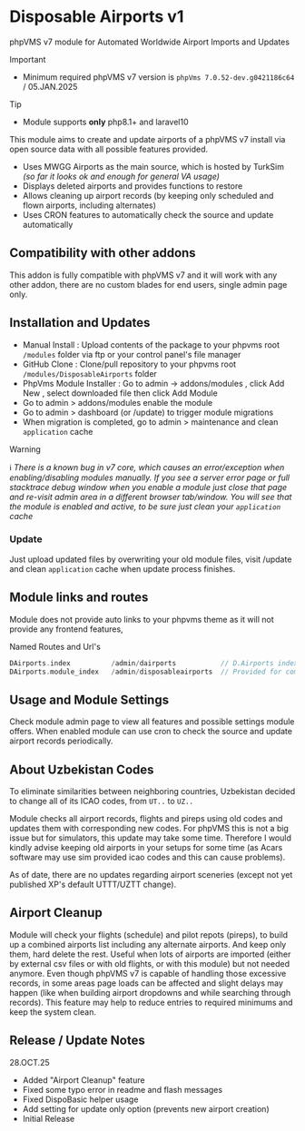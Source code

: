 # Disposable Airports v1

phpVMS v7 module for Automated Worldwide Airport Imports and Updates

> [!IMPORTANT]
> * Minimum required phpVMS v7 version is `phpVms 7.0.52-dev.g0421186c64` / 05.JAN.2025

> [!TIP]
> * Module supports **only** php8.1+ and laravel10

This module aims to create and update airports of a phpVMS v7 install via open source data with all possible features provided.

* Uses MWGG Airports as the main source, which is hosted by TurkSim _(so far it looks ok and enough for general VA usage)_
* Displays deleted airports and provides functions to restore
* Allows cleaning up airport records (by keeping only scheduled and flown airports, including alternates)
* Uses CRON features to automatically check the source and update automatically

## Compatibility with other addons

This addon is fully compatible with phpVMS v7 and it will work with any other addon, there are no custom blades for end users, single admin page only.  

## Installation and Updates

* Manual Install : Upload contents of the package to your phpvms root `/modules` folder via ftp or your control panel's file manager
* GitHub Clone : Clone/pull repository to your phpvms root `/modules/DisposableAirports` folder
* PhpVms Module Installer : Go to admin -> addons/modules , click Add New , select downloaded file then click Add Module
* Go to admin > addons/modules enable the module
* Go to admin > dashboard (or /update) to trigger module migrations
* When migration is completed, go to admin > maintenance and clean `application` cache

> [!WARNING]
> :information_source: *There is a known bug in v7 core, which causes an error/exception when enabling/disabling modules manually. If you see a server error page or full stacktrace debug window when you enable a module just close that page and re-visit admin area in a different browser tab/window. You will see that the module is enabled and active, to be sure just clean your `application` cache*

### Update

Just upload updated files by overwriting your old module files, visit /update and clean `application` cache when update process finishes.

## Module links and routes

Module does not provide auto links to your phpvms theme as it will not provide any frontend features, 

Named Routes and Url's

```php
DAirports.index          /admin/dairports           // D.Airports index page (admin only)
DAirports.module_index   /admin/disposableairports  // Provided for compatibility
```

## Usage and Module Settings

Check module admin page to view all features and possible settings module offers. When enabled module can use cron to check the source and update airport records periodically.

## About Uzbekistan Codes

To eliminate similarities between neighboring countries, Uzbekistan decided to change all of its ICAO codes, from `UT..` to `UZ..`  

Module checks all airport records, flights and pireps using old codes and updates them with corresponding new codes. For phpVMS this is not a big issue but for simulators, this update may take some time. Therefore I would kindly advise keeping old airports in your setups for some time (as Acars software may use sim provided icao codes and this can cause problems).  

As of date, there are no updates regarding airport sceneries (except not yet published XP's default UTTT/UZTT change).  

## Airport Cleanup

Module will check your flights (schedule) and pilot repots (pireps), to build up a combined airports list including any alternate airports. And keep only them, hard delete the rest. Useful when lots of airports are imported (either by external csv files or with old flights, or with this module) but not needed anymore. Even though phpVMS v7 is capable of handling those excessive records, in some areas page loads can be affected and slight delays may happen (like when building airport dropdowns and while searching through records). This feature may help to reduce entries to required minimums and keep the system clean.  

## Release / Update Notes

28.OCT.25

* Added "Airport Cleanup" feature
* Fixed some typo error in readme and flash messages 
* Fixed DispoBasic helper usage
* Add setting for update only option (prevents new airport creation)
* Initial Release  


